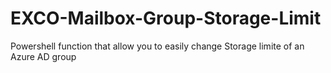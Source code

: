 # EXCO-Mailbox-Group-Storage-Limit
Powershell function that allow you to easily change Storage limite of an Azure AD group

